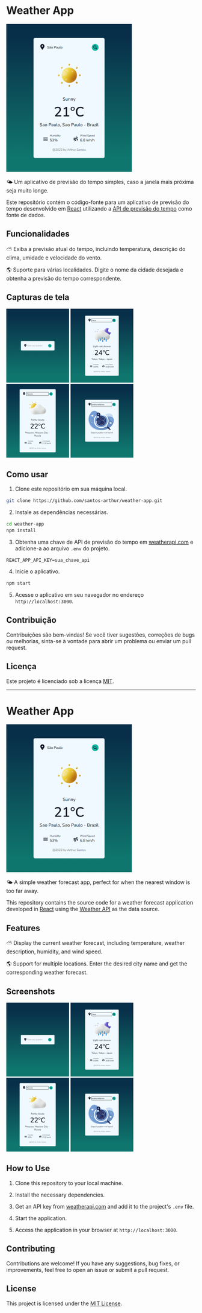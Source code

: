 # Weather App

![weather-app](https://github.com/santos-arthur/weather-app/blob/339da26e55f9bd5df515cd4e50103c875620ae1f/images/app_screenshot_02.png)

🌤️ Um aplicativo de previsão do tempo simples, caso a janela mais próxima seja muito longe.

Este repositório contém o código-fonte para um aplicativo de previsão do tempo desenvolvido em [React](https://reactjs.org) utilizando a [API de previsão do tempo](https://www.weatherapi.com/) como fonte de dados.

## Funcionalidades

⛅️ Exiba a previsão atual do tempo, incluindo temperatura, descrição do clima, umidade e velocidade do vento.

🌎 Suporte para várias localidades. Digite o nome da cidade desejada e obtenha a previsão do tempo correspondente.

## Capturas de tela

![screenshot1](https://github.com/santos-arthur/weather-app/blob/339da26e55f9bd5df515cd4e50103c875620ae1f/images/app_screenshot_01.png)
![screenshot2](https://github.com/santos-arthur/weather-app/blob/339da26e55f9bd5df515cd4e50103c875620ae1f/images/app_screenshot_03.png)
![screenshot3](https://github.com/santos-arthur/weather-app/blob/339da26e55f9bd5df515cd4e50103c875620ae1f/images/app_screenshot_04.png)
![screenshot4](https://github.com/santos-arthur/weather-app/blob/339da26e55f9bd5df515cd4e50103c875620ae1f/images/app_screenshot_05.png)

## Como usar

1. Clone este repositório em sua máquina local.

```bash
git clone https://github.com/santos-arthur/weather-app.git
```

2. Instale as dependências necessárias.

```bash
cd weather-app
npm install
```

3. Obtenha uma chave de API de previsão do tempo em [weatherapi.com](https://www.weatherapi.com/) e adicione-a ao arquivo `.env` do projeto.


```plaintext
REACT_APP_API_KEY=sua_chave_api
```

4. Inicie o aplicativo.


```bash
npm start
```

5. Acesse o aplicativo em seu navegador no endereço `http://localhost:3000`.


## Contribuição

Contribuições são bem-vindas! Se você tiver sugestões, correções de bugs ou melhorias, sinta-se à vontade para abrir um problema ou enviar um pull request.

## Licença

Este projeto é licenciado sob a licença [MIT](https://opensource.org/licenses/MIT).

---

# Weather App

![weather-app](https://github.com/santos-arthur/weather-app/blob/339da26e55f9bd5df515cd4e50103c875620ae1f/images/app_screenshot_02.png)

🌤️ A simple weather forecast app, perfect for when the nearest window is too far away.

This repository contains the source code for a weather forecast application developed in [React](https://reactjs.org) using the [Weather API](https://www.weatherapi.com/) as the data source.

## Features

⛅️ Display the current weather forecast, including temperature, weather description, humidity, and wind speed.

🌎 Support for multiple locations. Enter the desired city name and get the corresponding weather forecast.

## Screenshots

![screenshot1](https://github.com/santos-arthur/weather-app/blob/339da26e55f9bd5df515cd4e50103c875620ae1f/images/app_screenshot_01.png)
![screenshot2](https://github.com/santos-arthur/weather-app/blob/339da26e55f9bd5df515cd4e50103c875620ae1f/images/app_screenshot_03.png)
![screenshot3](https://github.com/santos-arthur/weather-app/blob/339da26e55f9bd5df515cd4e50103c875620ae1f/images/app_screenshot_04.png)
![screenshot4](https://github.com/santos-arthur/weather-app/blob/339da26e55f9bd5df515cd4e50103c875620ae1f/images/app_screenshot_05.png)

## How to Use

1. Clone this repository to your local machine.

2. Install the necessary dependencies.

3. Get an API key from [weatherapi.com](https://www.weatherapi.com) and add it to the project's `.env` file.

4. Start the application.

5. Access the application in your browser at `http://localhost:3000`.

## Contributing

Contributions are welcome! If you have any suggestions, bug fixes, or improvements, feel free to open an issue or submit a pull request.

## License

This project is licensed under the [MIT License](https://opensource.org/licenses/MIT).
